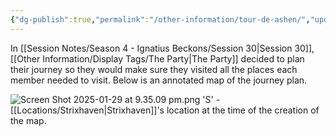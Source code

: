 ```yaml
---
{"dg-publish":true,"permalink":"/other-information/tour-de-ashen/","updated":"2025-06-10T19:04:32.245+01:00"}
---
```


In [[Session Notes/Season 4 - Ignatius Beckons/Session 30\|Session 30]], [[Other Information/Display Tags/The Party\|The Party]] decided to plan their journey so they would make sure they visited all the places each member needed to visit. Below is an annotated map of the journey plan.

![Screen Shot 2025-01-29 at 9.35.09 pm.png](/img/user/Admin/Attachments/Screen%20Shot%202025-01-29%20at%209.35.09%20pm.png)
'S' - [[Locations/Strixhaven\|Strixhaven]]'s location at the time of the creation of the map.